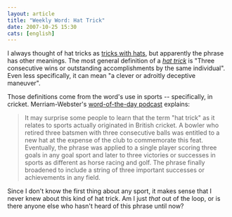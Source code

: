 ```yaml
---
layout: article
title: "Weekly Word: Hat Trick"
date: 2007-10-25 15:30
cats: [english]
---
```

I always thought of hat tricks as <a href="http://www.trickswithhats.org/">tricks with hats</a>, but apparently the phrase has other meanings. The most general definition of a <em><a href="http://dictionary.reference.com/browse/hat%20trick">hat trick</a></em> is "Three consecutive wins or outstanding accomplishments by the same individual". Even less specifically, it can mean "a clever or adroitly deceptive maneuver".

Those definitions come from the word's use in sports -- specifically, in cricket. Merriam-Webster's <a href="http://www.merriam-webster.com/cgi-bin/mwwodarch.pl?Oct.21.2007" title="Hat trick - Word of the Day">word-of-the-day podcast</a> explains:

<blockquote>
It may surprise some people to learn that the term "hat trick" as it relates to sports actually originated in British cricket. A bowler who retired three batsmen with three consecutive balls was entitled to a new hat at the expense of the club to commemorate this feat. Eventually, the phrase was applied to a single player scoring three goals in any goal sport and later to three victories or successes in sports as different as horse racing and golf. The phrase finally broadened to include a string of three important successes or achievements in any field.
</blockquote>

Since I don't know the first thing about any sport, it makes sense that I never knew about this kind of hat trick. Am I just <em>that</em> out of the loop, or is there anyone else who hasn't heard of this phrase until now?
